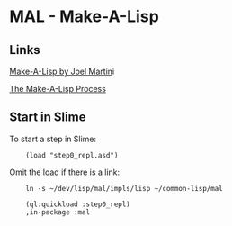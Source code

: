 # MAL - Make-A-Lisp

## Links

[Make-A-Lisp by Joel Martin](https://github.com/kanaka/mal)i

[The Make-A-Lisp Process](https://github.com/kanaka/mal/blob/master/process/guide.md)

## Start in Slime

To start a step in Slime:

```
    (load "step0_repl.asd")
```

Omit the load if there is a link:

```
    ln -s ~/dev/lisp/mal/impls/lisp ~/common-lisp/mal
```

```
    (ql:quickload :step0_repl)
    ,in-package :mal
```


